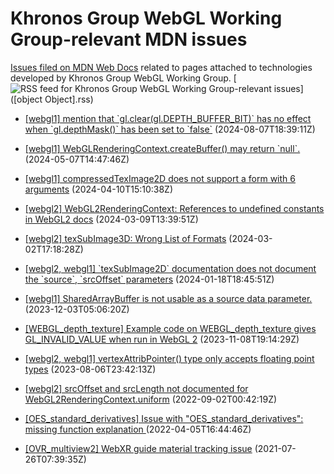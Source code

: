 # Khronos Group WebGL Working Group-relevant MDN issues

[Issues filed on MDN Web Docs](https://github.com/mdn/content/issues) related to pages attached to technologies developed by Khronos Group WebGL Working Group. [![RSS feed for Khronos Group WebGL Working Group-relevant issues](https://www.w3.org/QA/2007/04/feed_icon)]([object Object].rss)

* [\[webgl1\] mention that \`gl.clear(gl.DEPTH_BUFFER_BIT)\` has no effect when \`gl.depthMask()\` has been set to \`false\`](https://github.com/mdn/content/issues/35362) (2024-08-07T18:39:11Z)
  
* [\[webgl1\] WebGLRenderingContext.createBuffer() may return \`null\`.](https://github.com/mdn/content/issues/33471) (2024-05-07T14:47:46Z)
  
* [\[webgl1\] compressedTexImage2D does not support a form with 6 arguments](https://github.com/mdn/content/issues/33026) (2024-04-10T15:10:38Z)
  
* [\[webgl2\] WebGL2RenderingContext: References to undefined constants in WebGL2 docs](https://github.com/mdn/content/issues/32629) (2024-03-09T13:39:51Z)
  
* [\[webgl2\] texSubImage3D: Wrong List of Formats](https://github.com/mdn/content/issues/32524) (2024-03-02T17:18:28Z)
  
* [\[webgl2, webgl1\] \`texSubImage2D\` documentation does not document the \`source\`, \`srcOffset\` parameters](https://github.com/mdn/content/issues/31787) (2024-01-18T18:45:51Z)
  
* [\[webgl1\] SharedArrayBuffer is not usable as a source data parameter.](https://github.com/mdn/content/issues/30749) (2023-12-03T05:06:20Z)
  
* [\[WEBGL_depth_texture\] Example code on WEBGL_depth_texture gives GL_INVALID_VALUE when run in WebGL 2](https://github.com/mdn/content/issues/30130) (2023-11-08T19:14:29Z)
  
* [\[webgl2, webgl1\] vertexAttribPointer() type only accepts floating point types](https://github.com/mdn/content/issues/28425) (2023-08-06T23:42:13Z)
  
* [\[webgl2\] srcOffset and srcLength not documented for WebGL2RenderingContext.uniform](https://github.com/mdn/content/issues/20225) (2022-09-02T00:42:19Z)
  
* [\[OES_standard_derivatives\] Issue with "OES_standard_derivatives": missing function explanation ](https://github.com/mdn/content/issues/14715) (2022-04-05T16:44:46Z)
  
* [\[OVR_multiview2\] WebXR guide material tracking issue](https://github.com/mdn/content/issues/7276) (2021-07-26T07:39:35Z)
  
